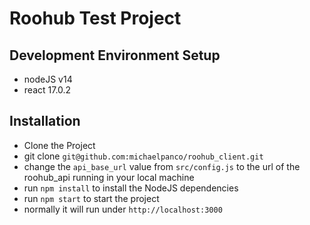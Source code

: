 # Roohub Test Project

## Development Environment Setup

 - nodeJS v14
 - react 17.0.2

 ## Installation

 - Clone the Project
 - git clone `git@github.com:michaelpanco/roohub_client.git`
 - change the `api_base_url` value from `src/config.js` to the url of the roohub_api running in your local machine
 - run `npm install` to install the NodeJS dependencies
 - run `npm start` to start the project
 - normally it will run under `http://localhost:3000`
